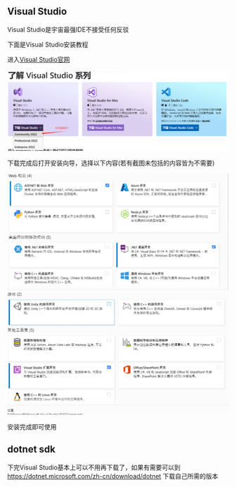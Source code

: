## Visual Studio

Visual Studio是宇宙最强IDE不接受任何反驳

下面是Visual Studio安装教程

进入[Visual Studio官网](visualstudio.microsoft.com)

![image-20220228125126961](image-20220228125126961.png)

下载完成后打开安装向导，选择以下内容(若有截图未包括的内容皆为不需要)

![image-20220228125314940](image-20220228125314940.png)![image-20220228125337530](image-20220228125337530.png)

安装完成即可使用

## dotnet sdk

下完Visual Studio基本上可以不用再下载了，如果有需要可以到 https://dotnet.microsoft.com/zh-cn/download/dotnet 下载自己所需的版本
